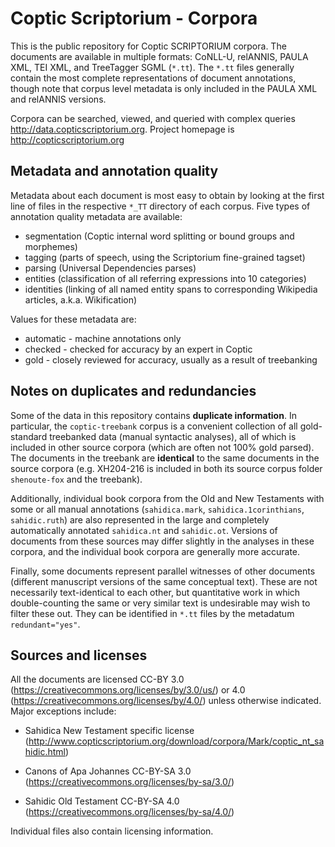 # Coptic Scriptorium - Corpora

This is the public repository for Coptic SCRIPTORIUM corpora.  The documents are available in multiple formats: CoNLL-U, relANNIS, PAULA XML, TEI XML, and TreeTagger SGML (`*.tt`). The `*.tt` files generally contain the most complete representations of document annotations, though note that corpus level metadata is only included in the PAULA XML and relANNIS versions.

Corpora can be searched, viewed, and queried with complex queries http://data.copticscriptorium.org.  Project homepage is http://copticscriptorium.org

## Metadata and annotation quality

Metadata about each document is most easy to obtain by looking at the first line of files in the respective `*_TT` directory of each corpus. Five types of annotation quality metadata are available:

  * segmentation (Coptic internal word splitting or bound groups and morphemes)
  * tagging (parts of speech, using the Scriptorium fine-grained tagset)
  * parsing (Universal Dependencies parses)
  * entities (classification of all referring expressions into 10 categories)
  * identities (linking of all named entity spans to corresponding Wikipedia articles, a.k.a. Wikification)

Values for these metadata are:

  * automatic - machine annotations only 
  * checked - checked for accuracy by an expert in Coptic
  * gold - closely reviewed for accuracy, usually as a result of treebanking

## Notes on duplicates and redundancies

Some of the data in this repository contains **duplicate information**. In particular, the `coptic-treebank` corpus is a convenient collection of all gold-standard treebanked data (manual syntactic analyses), all of which is included in other source corpora (which are often not 100% gold parsed). The documents in the treebank are **identical** to the same documents in the source corpora (e.g. XH204-216 is included in both its source corpus folder `shenoute-fox` and the treebank).

Additionally, individual book corpora from the Old and New Testaments with some or all manual annotations (`sahidica.mark`, `sahidica.1corinthians`, `sahidic.ruth`) are also represented in the large and completely automatically annotated `sahidica.nt` and `sahidic.ot`. Versions of documents from these sources may differ slightly in the analyses in these corpora, and the individual book corpora are generally more accurate.

Finally, some documents represent parallel witnesses of other documents (different manuscript versions of the same conceptual text). These are not necessarily text-identical to each other, but quantitative work in which double-counting the same or very similar text is undesirable may wish to filter these out. They can be identified in `*.tt` files by the metadatum `redundant="yes"`.

## Sources and licenses 

All the documents are licensed CC-BY 3.0 (https://creativecommons.org/licenses/by/3.0/us/) or 4.0 (https://creativecommons.org/licenses/by/4.0/) unless otherwise indicated.  Major exceptions include:

-  Sahidica New Testament specific license (http://www.copticscriptorium.org/download/corpora/Mark/coptic_nt_sahidic.html)

-  Canons of Apa Johannes CC-BY-SA 3.0 (https://creativecommons.org/licenses/by-sa/3.0/)

-  Sahidic Old Testament CC-BY-SA 4.0 (https://creativecommons.org/licenses/by-sa/4.0/)

Individual files also contain licensing information.
